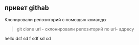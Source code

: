 ## привет githab
Клонировали репозиторий с помощью команды:
> git clone url - склонировали репозиторий по url- адресу

hello
dsf
sd
f
sdf
sd
cd 